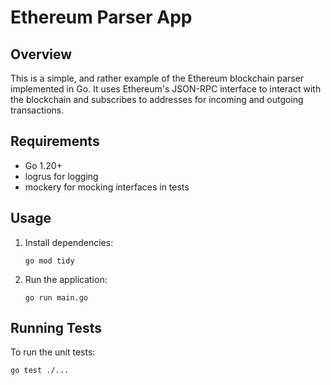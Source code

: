# Ethereum Parser App

## Overview
This is a simple, and rather example of the Ethereum blockchain parser implemented in Go. It uses Ethereum's JSON-RPC interface to interact with the blockchain and subscribes to addresses for incoming and outgoing transactions.

## Requirements
- Go 1.20+
- logrus for logging
- mockery for mocking interfaces in tests

## Usage
1. Install dependencies:
    ```
    go mod tidy
    ```

2. Run the application:
    ```
    go run main.go
    ```

## Running Tests
To run the unit tests:

```
go test ./...
```